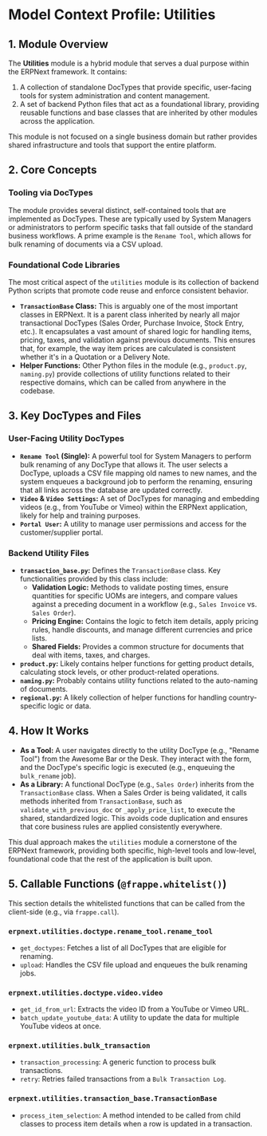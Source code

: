 # Model Context Profile: Utilities

## 1. Module Overview

The **Utilities** module is a hybrid module that serves a dual purpose within the ERPNext framework. It contains:
1.  A collection of standalone DocTypes that provide specific, user-facing tools for system administration and content management.
2.  A set of backend Python files that act as a foundational library, providing reusable functions and base classes that are inherited by other modules across the application.

This module is not focused on a single business domain but rather provides shared infrastructure and tools that support the entire platform.

## 2. Core Concepts

### Tooling via DocTypes

The module provides several distinct, self-contained tools that are implemented as DocTypes. These are typically used by System Managers or administrators to perform specific tasks that fall outside of the standard business workflows. A prime example is the `Rename Tool`, which allows for bulk renaming of documents via a CSV upload.

### Foundational Code Libraries

The most critical aspect of the `utilities` module is its collection of backend Python scripts that promote code reuse and enforce consistent behavior.

-   **`TransactionBase` Class:** This is arguably one of the most important classes in ERPNext. It is a parent class inherited by nearly all major transactional DocTypes (Sales Order, Purchase Invoice, Stock Entry, etc.). It encapsulates a vast amount of shared logic for handling items, pricing, taxes, and validation against previous documents. This ensures that, for example, the way item prices are calculated is consistent whether it's in a Quotation or a Delivery Note.
-   **Helper Functions:** Other Python files in the module (e.g., `product.py`, `naming.py`) provide collections of utility functions related to their respective domains, which can be called from anywhere in the codebase.

## 3. Key DocTypes and Files

### User-Facing Utility DocTypes

-   **`Rename Tool` (Single):** A powerful tool for System Managers to perform bulk renaming of any DocType that allows it. The user selects a DocType, uploads a CSV file mapping old names to new names, and the system enqueues a background job to perform the renaming, ensuring that all links across the database are updated correctly.
-   **`Video` & `Video Settings`:** A set of DocTypes for managing and embedding videos (e.g., from YouTube or Vimeo) within the ERPNext application, likely for help and training purposes.
-   **`Portal User`:** A utility to manage user permissions and access for the customer/supplier portal.

### Backend Utility Files

-   **`transaction_base.py`:** Defines the `TransactionBase` class. Key functionalities provided by this class include:
    -   **Validation Logic:** Methods to validate posting times, ensure quantities for specific UOMs are integers, and compare values against a preceding document in a workflow (e.g., `Sales Invoice` vs. `Sales Order`).
    -   **Pricing Engine:** Contains the logic to fetch item details, apply pricing rules, handle discounts, and manage different currencies and price lists.
    -   **Shared Fields:** Provides a common structure for documents that deal with items, taxes, and charges.
-   **`product.py`:** Likely contains helper functions for getting product details, calculating stock levels, or other product-related operations.
-   **`naming.py`:** Probably contains utility functions related to the auto-naming of documents.
-   **`regional.py`:** A likely collection of helper functions for handling country-specific logic or data.

## 4. How It Works

-   **As a Tool:** A user navigates directly to the utility DocType (e.g., "Rename Tool") from the Awesome Bar or the Desk. They interact with the form, and the DocType's specific logic is executed (e.g., enqueuing the `bulk_rename` job).
-   **As a Library:** A functional DocType (e.g., `Sales Order`) inherits from the `TransactionBase` class. When a Sales Order is being validated, it calls methods inherited from `TransactionBase`, such as `validate_with_previous_doc` or `_apply_price_list`, to execute the shared, standardized logic. This avoids code duplication and ensures that core business rules are applied consistently everywhere.

This dual approach makes the `utilities` module a cornerstone of the ERPNext framework, providing both specific, high-level tools and low-level, foundational code that the rest of the application is built upon.

## 5. Callable Functions (`@frappe.whitelist()`)

This section details the whitelisted functions that can be called from the client-side (e.g., via `frappe.call`).

### `erpnext.utilities.doctype.rename_tool.rename_tool`
- `get_doctypes`: Fetches a list of all DocTypes that are eligible for renaming.
- `upload`: Handles the CSV file upload and enqueues the bulk renaming jobs.

### `erpnext.utilities.doctype.video.video`
- `get_id_from_url`: Extracts the video ID from a YouTube or Vimeo URL.
- `batch_update_youtube_data`: A utility to update the data for multiple YouTube videos at once.

### `erpnext.utilities.bulk_transaction`
- `transaction_processing`: A generic function to process bulk transactions.
- `retry`: Retries failed transactions from a `Bulk Transaction Log`.

### `erpnext.utilities.transaction_base.TransactionBase`
- `process_item_selection`: A method intended to be called from child classes to process item details when a row is updated in a transaction.